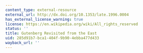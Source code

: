 ```yaml
---
content_type: external-resource
external_url: http://dx.doi.org/10.1353/late.1996.0004
has_external_license_warning: true
license: https://en.wikipedia.org/wiki/All_rights_reserved
status: ''
title: Gutenberg Revisited from the East
uid: 285d91b7-bca1-404f-9b90-4ebba477d433
wayback_url: ''
---
```

